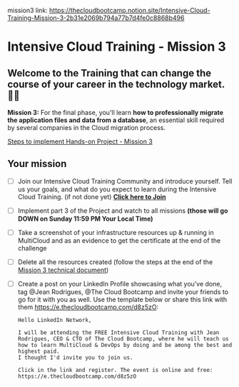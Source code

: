 mission3 link: https://thecloudbootcamp.notion.site/Intensive-Cloud-Training-Mission-3-2b31e2069b794a77b7d4fe0c8868b496


# Intensive Cloud Training - Mission 3

## Welcome to the Training that can change the course of your career in the technology market. 🎉🚀

**Mission 3:** For the final phase, ﻿you'll learn **how to professionally migrate the application files and data from a database**, an essential skill required by several companies in the Cloud migration process.

[Steps to implement Hands-on Project - Mission 3](https://www.notion.so/Steps-to-implement-Hands-on-Project-Mission-3-593b00d893c7427aaffe372794b239df?pvs=21)

## Your mission

- [ ]  Join our Intensive Cloud Training Community and introduce yourself. Tell us your goals, and what do you expect to learn during the Intensive Cloud Training. (if not done yet) **[Click here to Join](https://community.thecloudbootcamp.com/join?invitation_token=a6f269b40a053bee267f9c9526b071559ece1b24-ee34f347-d2ba-4383-a5e2-5f9061b3a10e)**
- [ ]  Implement part 3 of the Project and watch to all missions **(those will go DOWN on Sunday 11:59 PM Your Local Time)**
- [ ]  Take a screenshot of your infrastructure resources up & running in MultiCloud and as an evidence to get the certificate at the end of the challenge
- [ ]  Delete all the resources created (follow the steps at the end of the [Mission 3 technical document](https://www.notion.so/Steps-to-implement-Hands-on-Project-Mission-3-593b00d893c7427aaffe372794b239df?pvs=21))
- [ ]  Create a post on your LinkedIn Profile showcasing what you’ve done, tag @Jean Rodrigues, @The Cloud Bootcamp and invite your friends to go for it with you as well. Use the template below or share this link with them https://e.thecloudbootcamp.com/d8z5zO:
    
    ```
    Hello LinkedIn Network, 
    
    I will be attending the FREE Intensive Cloud Training with Jean Rodrigues, CEO & CTO of The Cloud Bootcamp, where he will teach us how to learn MultiCloud & DevOps by doing and be among the best and highest paid.
    I thought I'd invite you to join us. 
    
    Click in the link and register. The event is online and free:
    https://e.thecloudbootcamp.com/d8z5zO
    ```
